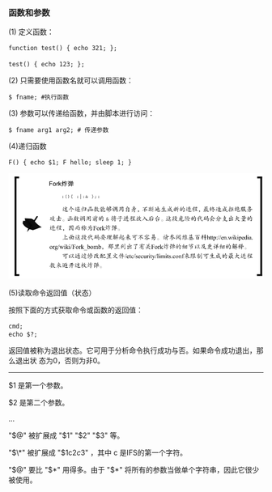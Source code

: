### 函数和参数

\(1\) 定义函数：

```
function test() { echo 321; };

test() { echo 123; };
```

\(2\) 只需要使用函数名就可以调用函数：

```
$ fname; #执行函数
```

\(3\) 参数可以传递给函数，并由脚本进行访问：

```
$ fname arg1 arg2; # 传递参数
```

\(4\)递归函数

```
F() { echo $1; F hello; sleep 1; } 
```

![](/assets/import22323232.png)

\(5\)读取命令返回值（状态）

按照下面的方式获取命令或函数的返回值：

```
cmd;
echo $?;
```

返回值被称为退出状态。它可用于分析命令执行成功与否。如果命令成功退出，那么退出状
态为0，否则为非0。

---

$1 是第一个参数。

$2 是第二个参数。

...

"$@" 被扩展成  "$1" "$2" "$3" 等。

"$\*" 被扩展成  "$1c$2c$3" ，其中 c 是IFS的第一个字符。

"$@" 要比 "$\*" 用得多。由于  "$\*" 将所有的参数当做单个字符串，因此它很少被使用。



